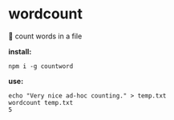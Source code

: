 # wordcount

:whale: count words in a file

**install:**
```
npm i -g countword
```

**use:**
```
echo "Very nice ad-hoc counting." > temp.txt
wordcount temp.txt
5
```

